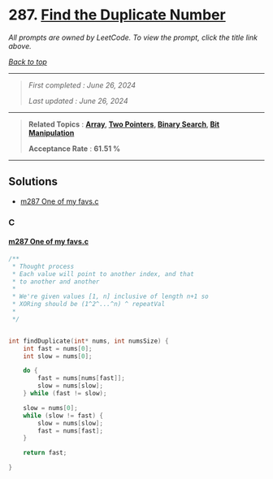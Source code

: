 # 287. [Find the Duplicate Number](<https://leetcode.com/problems/find-the-duplicate-number>)

*All prompts are owned by LeetCode. To view the prompt, click the title link above.*

*[Back to top](<../README.md>)*

------

> *First completed : June 26, 2024*
>
> *Last updated : June 26, 2024*

------

> **Related Topics** : **[Array](<by_topic/Array.md>), [Two Pointers](<by_topic/Two Pointers.md>), [Binary Search](<by_topic/Binary Search.md>), [Bit Manipulation](<by_topic/Bit Manipulation.md>)**
>
> **Acceptance Rate** : **61.51 %**

------

## Solutions

- [m287 One of my favs.c](<../my-submissions/m287 One of my favs.c>)
### C
#### [m287 One of my favs.c](<../my-submissions/m287 One of my favs.c>)
```C
/**
 * Thought process
 * Each value will point to another index, and that
 * to another and another 
 * 
 * We're given values [1, n] inclusive of length n+1 so
 * XORing should be (1^2^...^n) ^ repeatVal
 * 
 */


int findDuplicate(int* nums, int numsSize) {
    int fast = nums[0];
    int slow = nums[0];

    do {
        fast = nums[nums[fast]];
        slow = nums[slow];
    } while (fast != slow);

    slow = nums[0];
    while (slow != fast) {
        slow = nums[slow];
        fast = nums[fast];
    }

    return fast;

}
```

